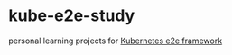 # kube-e2e-study
personal learning projects for [Kubernetes e2e framework](https://github.com/kubernetes-sigs/e2e-framework)
